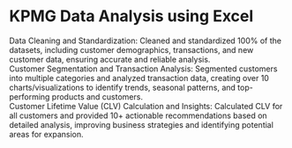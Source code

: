 # KPMG Data Analysis using Excel
 Data Cleaning and Standardization: Cleaned and standardized 100% of the datasets, including customer demographics, transactions, and new customer data, ensuring accurate and reliable analysis.  
 Customer Segmentation and Transaction Analysis: Segmented customers into multiple categories and analyzed transaction data, creating over 10 charts/visualizations to identify trends, seasonal patterns, and top-performing products and customers.  
 Customer Lifetime Value (CLV) Calculation and Insights: Calculated CLV for all customers and provided 10+ actionable recommendations based on detailed analysis, improving business strategies and identifying potential areas for expansion.
